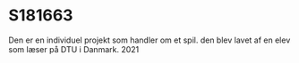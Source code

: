 # S181663
Den er en individuel projekt som handler om et spil. den blev lavet af en elev som læser på DTU i Danmark. 2021
